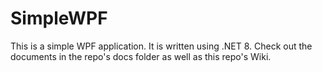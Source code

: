 # SimpleWPF

This is a simple WPF application. It is written using .NET 8. Check out the documents in the repo's docs folder as well as this repo's Wiki.